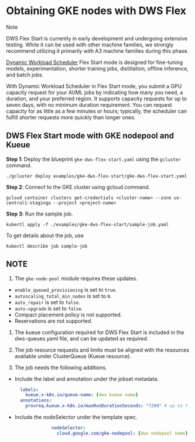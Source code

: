 # Obtaining GKE nodes with DWS Flex

> [!NOTE]
> DWS Flex Start is currently in early development and undergoing extensive testing. While it
> can be used with other machine families, we strongly recommend utilizing it primarily with
> A3 machine families during this phase.

[Dynamic Workload Scheduler](https://cloud.google.com/blog/products/compute/introducing-dynamic-workload-scheduler) Flex Start mode is designed for fine-tuning models, experimentation, shorter training jobs, distillation, offline inference, and batch jobs.

With Dynamic Workload Scheduler in Flex Start mode, you submit a GPU capacity request for your AI/ML jobs by indicating how many you need, a duration, and your preferred region. It supports capacity requests for up to seven days, with no minimum duration requirement. You can request capacity for as little as a few minutes or hours; typically, the scheduler can fulfill shorter requests more quickly than longer ones.

## DWS Flex Start mode with GKE nodepool and Kueue

**Step 1**: Deploy the blueprint `gke-dws-flex-start.yaml` using the `gcluster` command.

```text
./gcluster deploy examples/gke-dws-flex-start/gke-dws-flex-start.yaml
```

**Step 2**: Connect to the GKE cluster using gcloud command.

```text
gcloud container clusters get-credentials <cluster-name> --zone us-central1-staginga --project <project-name>
```

**Step 3**: Run the sample job.

```text
kubectl apply -f ./examples/gke-dws-flex-start/sample-job.yaml
```

To get details about the job, use

```text
kubectl describe job sample-job
```

## NOTE

1. The `gke-node-pool` module requires these updates.

- `enable_queued_provisioning` is set to `true`.
- `autoscaling_total_min_nodes` is set to `0`.
- `auto_repair` is set to `false`.
- `auto-upgrade` is set to `false`.
- Compact placement policy is not supported.
- Reservations are not supported.

1. The kueue configuration required for DWS Flex Start is included in the dws-queues.yaml file, and can be updated as required.

1. The job resource requests and limits must be aligned with the resources available under ClusterQueue (Kueue resource).

1. The job needs the following additions.

- Include the label and annotation under the jobset metadata.

  ```yaml
    labels:
      kueue.x-k8s.io/queue-name: {dws kueue name}
    annotations:
      provreq.kueue.x-k8s.io/maxRunDurationSeconds: "7200" # up to 7 days.
  ```

- Include the nodeSelector under the template spec.

  ```yaml
                nodeSelector:
                  cloud.google.com/gke-nodepool: {dws nodepool name}
  ```
